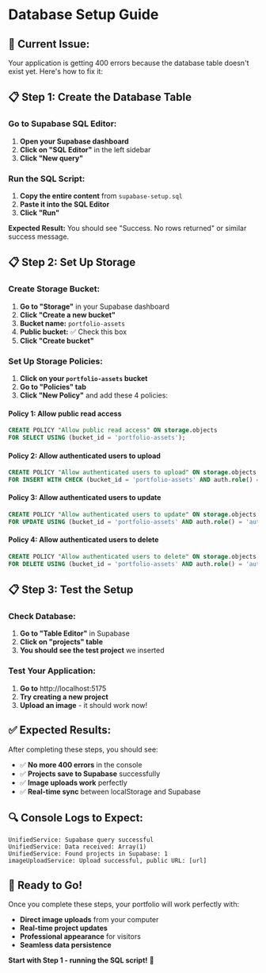 # Database Setup Guide

## 🚨 **Current Issue:**
Your application is getting 400 errors because the database table doesn't exist yet. Here's how to fix it:

## 📋 **Step 1: Create the Database Table**

### Go to Supabase SQL Editor:
1. **Open your Supabase dashboard**
2. **Click on "SQL Editor"** in the left sidebar
3. **Click "New query"**

### Run the SQL Script:
1. **Copy the entire content** from `supabase-setup.sql`
2. **Paste it into the SQL Editor**
3. **Click "Run"**

**Expected Result:** You should see "Success. No rows returned" or similar success message.

## 📋 **Step 2: Set Up Storage**

### Create Storage Bucket:
1. **Go to "Storage"** in your Supabase dashboard
2. **Click "Create a new bucket"**
3. **Bucket name:** `portfolio-assets`
4. **Public bucket:** ✅ Check this box
5. **Click "Create bucket"**

### Set Up Storage Policies:
1. **Click on your `portfolio-assets` bucket**
2. **Go to "Policies" tab**
3. **Click "New Policy"** and add these 4 policies:

#### Policy 1: Allow public read access
```sql
CREATE POLICY "Allow public read access" ON storage.objects
FOR SELECT USING (bucket_id = 'portfolio-assets');
```

#### Policy 2: Allow authenticated users to upload
```sql
CREATE POLICY "Allow authenticated users to upload" ON storage.objects
FOR INSERT WITH CHECK (bucket_id = 'portfolio-assets' AND auth.role() = 'authenticated');
```

#### Policy 3: Allow authenticated users to update
```sql
CREATE POLICY "Allow authenticated users to update" ON storage.objects
FOR UPDATE USING (bucket_id = 'portfolio-assets' AND auth.role() = 'authenticated');
```

#### Policy 4: Allow authenticated users to delete
```sql
CREATE POLICY "Allow authenticated users to delete" ON storage.objects
FOR DELETE USING (bucket_id = 'portfolio-assets' AND auth.role() = 'authenticated');
```

## 📋 **Step 3: Test the Setup**

### Check Database:
1. **Go to "Table Editor"** in Supabase
2. **Click on "projects" table**
3. **You should see the test project** we inserted

### Test Your Application:
1. **Go to** http://localhost:5175
2. **Try creating a new project**
3. **Upload an image** - it should work now!

## ✅ **Expected Results:**

After completing these steps, you should see:
- ✅ **No more 400 errors** in the console
- ✅ **Projects save to Supabase** successfully
- ✅ **Image uploads work** perfectly
- ✅ **Real-time sync** between localStorage and Supabase

## 🔍 **Console Logs to Expect:**

```
UnifiedService: Supabase query successful
UnifiedService: Data received: Array(1)
UnifiedService: Found projects in Supabase: 1
imageUploadService: Upload successful, public URL: [url]
```

## 🚀 **Ready to Go!**

Once you complete these steps, your portfolio will work perfectly with:
- **Direct image uploads** from your computer
- **Real-time project updates**
- **Professional appearance** for visitors
- **Seamless data persistence**

**Start with Step 1 - running the SQL script!** 🎯 